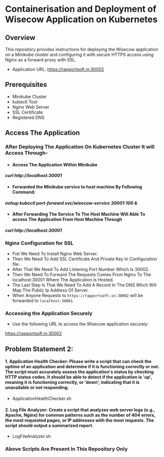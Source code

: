 # Containerisation and Deployment of Wisecow Application on Kubernetes 

## Overview

This repository provides instructions for deploying the Wisecow application on a Minikube cluster and configuring it with secure HTTPS access using Nginx as a forward proxy with SSL.
- Application URL: https://rapportsoft.in:30002

## Prerequisites
- Minikube Cluster
- kubectl Tool
- Nginx Web Server
- SSL Certificate
- Registered DNS

## Access The Application
### After Deploying The Application On Kubernetes Cluster It will Access Through-
- #### Access The Application Within Minikube
***curl http://localhost:30001***
- #### Forwarded the Minikube service to host machine By Following Command:
***nohup kubectl port-forward svc/wisecow-service 30001:100 &***
- #### After Forwarding The Service To The Host Machine Will Able To access The Application From Host Machine Through
***curl http://localhost:30001***

### Nginx Configuration for SSL
- Fist We Need To Install Nginx Web Server.
- Then We Need To Add SSL Certificate And Private Key In Configuration file.
- After That We Need To Add Listening Port Number Which Is 30002.
-  Then We Need To Forward The Requests Comes From Nginx To The localhost:30001 Where The Application Is Hosted.
-  The Last Step Is That We Need To Add A Record In The DNS Whch Will Map The Public Ip Address Of Server.
-  When Anyone Requests to `https://rapportsoft.in:30002` will be forwarded to `localhost:30001`.


### Accessing the Application Securely

- Use the following URL to access the Wisecow application securely:

https://rapportsoft.in:30002

## Problem Statement 2:
#### 1. Application Health Checker: Please write a script that can check the uptime of an application and determine if it is functioning correctly or not. The script must accurately assess the application's status by checking HTTP status codes. It should be able to detect if the application is 'up', meaning it is functioning correctly, or 'down', indicating that it is unavailable or not responding.
- ApplicationHealthChecker.sh
  
#### 2. Log File Analyzer: Create a script that analyzes web server logs (e.g., Apache, Nginx) for common patterns such as the number of 404 errors, the most requested pages, or IP addresses with the most requests. The script should output a summarized report.
- LogFileAnalyzer.sh

### Above Scripts Are Present In This Repository Only



